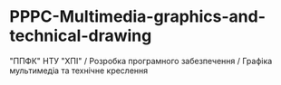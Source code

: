 # PPPC-Multimedia-graphics-and-technical-drawing
"ППФК" НТУ "ХПІ" / Розробка програмного забезпечення / Графіка мультимедіа та технічне креслення

